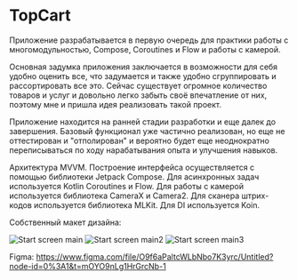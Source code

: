 # TopCart

Приложение разрабатывается в первую очередь для практики работы с многомодульностью, Compose, Coroutines и Flow и работы с камерой.

Основная задумка приложения заключается в возможности для себя удобно оценить все, что задумается и также удобно сгруппировать и рассортировать все это. Сейчас существует огромное количество товаров и услуг и довольно легко забыть своё впечатление от них, поэтому мне и пришла идея реализовать такой проект.

Приложение находится на ранней стадии разработки и еще далек до завершения. Базовый функционал уже частично реализован, но еще не оттестирован и "отполирован" и вероятно будет еще неоднократно переписываться по ходу нарабатывания опыта и улучшения навыков.

Архитектура MVVM. 
Построение интерфейса осуществляется с помощью библиотеки Jetpack Compose.
Для асинхронных задач используется Kotlin Coroutines и Flow.
Для работы с камерой используется библиотека CameraX и Camera2.
Для сканера штрих-кодов используется библиотека MLKit.
Для DI используется Koin.

Собственный макет дизайна:

![Start screen main](https://github.com/Chase-V/TopCart/assets/38985553/726ccb84-5a0d-4ed5-8c69-23f57f03caee)
![Start screen main2](https://github.com/Chase-V/TopCart/assets/38985553/d618b4ee-5e10-4e45-a6e2-4c4cbfa4f971)
![Start screen main3](https://github.com/Chase-V/TopCart/assets/38985553/0670cda9-5ac2-4d2d-a061-5e68c1888c2f)


Figma: https://www.figma.com/file/O9f6aPaltcWLbNbo7K3yrc/Untitled?node-id=0%3A1&t=mOYO9nLg1HrGrcNb-1

